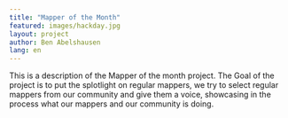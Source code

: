 ```yaml
---
title: "Mapper of the Month"
featured: images/hackday.jpg
layout: project
author: Ben Abelshausen
lang: en
---
```


This is a description of the Mapper of the month project. The Goal of the project is to put the splotlight on regular mappers, we try to select regular mappers from our community and give them a voice, showcasing in the process what our mappers and our community is doing. 

